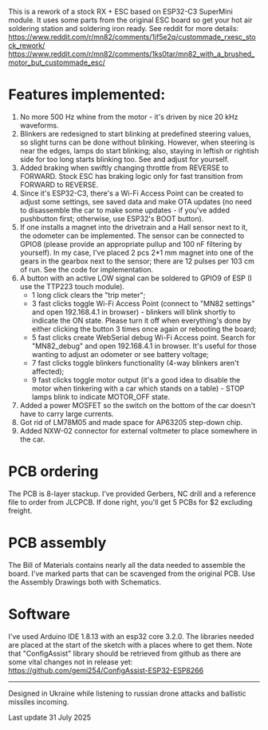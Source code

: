 This is a rework of a stock RX + ESC based on ESP32-C3 SuperMini module. It uses some parts from the original ESC board so get your hot air soldering station and soldering iron ready. See reddit for more details:
https://www.reddit.com/r/mn82/comments/1jf5e2q/custommade_rxesc_stock_rework/
https://www.reddit.com/r/mn82/comments/1ks0tar/mn82_with_a_brushed_motor_but_custommade_esc/

# Features implemented:
1. No more 500 Hz whine from the motor - it's driven by nice 20 kHz waveforms.
2. Blinkers are redesigned to start blinking at predefined steering values, so slight turns can be done without blinking. However, when steering is near the edges, lamps do start blinking; also, staying in leftish or rightish side for too long starts blinking too. See and adjust for yourself.
3. Added braking when swiftly changing throttle from REVERSE to FORWARD. Stock ESC has braking logic only for fast transition from FORWARD to REVERSE.
4. Since it's ESP32-C3, there's a Wi-Fi Access Point can be created to adjust some settings, see saved data and make OTA updates (no need to disassemble the car to make some updates - if you've added pushbutton first; otherwise, use ESP32's BOOT button).
5. If one installs a magnet into the drivetrain and a Hall sensor next to it, the odometer can be implemented. The sensor can be connected to GPIO8 (please provide an appropriate pullup and 100 nF filtering by yourself). In my case, I've placed 2 pcs 2*1 mm magnet into one of the gears in the gearbox next to the sensor; there are 12 pulses per 103 cm of run. See the code for implementation.
6. A button with an active LOW signal can be soldered to GPIO9 of ESP (I use the TTP223 touch module).
    - 1 long click clears the "trip meter";
    - 3 fast clicks toggle Wi-Fi Access Point (connect to "MN82 settings" and open 192.168.4.1 in browser) - blinkers will blink shortly to indicate the ON state. Please turn it off when everything's done by either clicking the button 3 times once again or rebooting the board;
    - 5 fast clicks create WebSerial debug Wi-Fi Access point. Search for "MN82_debug" and open 192.168.4.1 in browser. It's useful for those wanting to adjust an odometer or see battery voltage;
    - 7 fast clicks toggle blinkers functionality (4-way blinkers aren't affected);
    - 9 fast clicks toggle motor output (it's a good idea to disable the motor when tinkering with a car which stands on a table) - STOP lamps blink to indicate MOTOR_OFF state.
7. Added a power MOSFET so the switch on the bottom of the car doesn't have to carry large currents.
8. Got rid of LM78M05 and made space for AP63205 step-down chip.
9. Added NXW-02 connector for external voltmeter to place somewhere in the car.

# PCB ordering
The PCB is 8-layer stackup. I've provided Gerbers, NC drill and a reference file to order from JLCPCB. If done right, you'll get 5 PCBs for $2 excluding freight.

# PCB assembly
The Bill of Materials contains nearly all the data needed to assemble the board. I've marked parts that can be scavenged from the original PCB. Use the Assembly Drawings both with Schematics.

# Software
I've used Arduino IDE 1.8.13 with an esp32 core 3.2.0.
The libraries needed are placed at the start of the sketch with a places where to get them. Note that "ConfigAssist" library should be retrieved from github as there are some vital changes not in release yet: https://github.com/gemi254/ConfigAssist-ESP32-ESP8266

---
Designed in Ukraine while listening to russian drone attacks and ballistic missiles incoming.

Last update 31 July 2025
